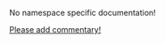 No namespace specific documentation!

[Please add commentary!](https://github.com/arrdem/grimoire/edit/master/_includes/1.5.0/clojure.set/index.md)

